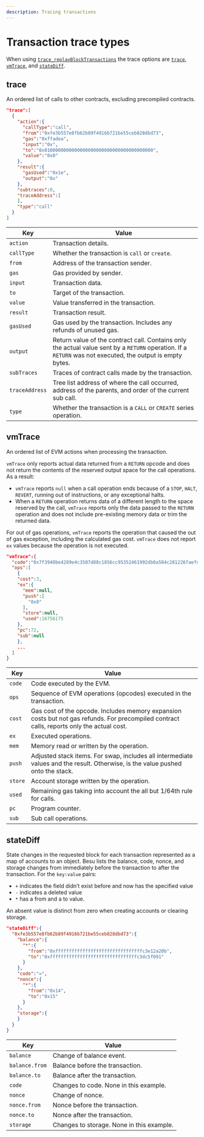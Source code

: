 ```yaml
---
description: Tracing transactions
---
```


# Transaction trace types

When using
[`trace_replayBlockTransactions`](../../Reference/API-Methods.md#trace_replayblocktransactions) the
trace options are [`trace`](#trace), [`vmTrace`](#vmtrace), and [`stateDiff`](#statediff).

## trace

An ordered list of calls to other contracts, excluding precompiled contracts.

```json tab="trace Example"
"trace":[
  {
    "action":{
      "callType":"call",
      "from":"0xfe3b557e8fb62b89f4916b721be55ceb828dbd73",
      "gas":"0xffadea",
      "input":"0x",
      "to":"0x0100000000000000000000000000000000000000",
      "value":"0x0"
    },
    "result":{
      "gasUsed":"0x1e",
      "output":"0x"
    },
    "subtraces":0,
    "traceAddress":[
    ],
    "type":"call"
  }
]
```

| Key            | Value                                                                          |
|----------------| -------------------------------------------------------------------------------|
| `action`       | Transaction details.
| `callType`     | Whether the transaction is `call` or `create`.
| `from`         | Address of the transaction sender.
| `gas`          | Gas provided by sender.
| `input`        | Transaction data.
| `to`           | Target of the transaction.
| `value`        | Value transferred in the transaction.
| `result`       | Transaction result.
| `gasUsed`      | Gas used by the transaction. Includes any refunds of unused gas.
| `output`       | Return value of the contract call. Contains only the actual value sent by a `RETURN` operation. If a `RETURN` was not executed, the output is empty bytes.
| `subTraces`    | Traces of contract calls made by the transaction.
| `traceAddress` | Tree list address of where the call occurred, address of the parents, and order of the current sub call.
| `type`         | Whether the transaction is a `CALL` or `CREATE` series operation.

## vmTrace

An ordered list of EVM actions when processing the transaction.

`vmTrace` only reports actual data returned from a `RETURN` opcode and does not return the
contents of the reserved output space for the call operations. As a result:

* `vmTrace` reports `null` when a call operation ends because of a `STOP`, `HALT`, `REVERT`,
  running out of instructions, or any exceptional halts.
* When a `RETURN` operation returns data of a different length to the space reserved by the call,
  `vmTrace` reports only the data passed to the `RETURN` operation and does not include
  pre-existing memory data or trim the returned data.

For out of gas operations, `vmTrace` reports the operation that caused the out of gas exception,
including the calculated gas cost. `vmTrace` does not report `ex` values because the operation is
not executed.

```json tab="vmTrace Example"
"vmTrace":{
  "code":"0x7f3940be4289e4c3587d88c1856cc95352461992db0a584c281226faefe560b3016000527f14c4d2c102bdeb2354bfc3dc96a95e4512cf3a8461e0560e2272dbf884ef3905601052600851",
  "ops":[
    {
    "cost":3,
    "ex":{
      "mem":null,
      "push":[
        "0x8"
      ],
      "store":null,
      "used":16756175
    },
    "pc":72,
    "sub":null
    },
    ...
  ]
}
```

| Key       | Value                                                                               |
|-----------| ------------------------------------------------------------------------------------|
| `code`    | Code executed by the EVM.
| `ops`     | Sequence of EVM operations (opcodes) executed in the transaction.
| `cost`    | Gas cost of the opcode. Includes memory expansion costs but not gas refunds. For precompiled contract calls, reports only the actual cost.
| `ex`      | Executed operations.
| `mem`     | Memory read or written by the operation.
| `push`    | Adjusted stack items. For swap, includes all intermediate values and the result. Otherwise, is the value pushed onto the stack.
| `store`   | Account storage written by the operation.
| `used`    | Remaining gas taking into account the all but 1/64th rule for calls.
| `pc`      | Program counter.
| `sub`     | Sub call operations.

## stateDiff

State changes in the requested block for each transaction represented as a map of accounts to an
object. Besu lists the balance, code, nonce, and storage changes from immediately before the
transaction to after the transaction. For the `key:value` pairs:

* `+` indicates the field didn’t exist before and now has the specified value
* `-` indicates a deleted value
* `*` has a from and a to value.

An absent value is distinct from zero when creating accounts or clearing storage.

```json tab="stateDiff Example"
"stateDiff":{
  "0xfe3b557e8fb62b89f4916b721be55ceb828dbd73":{
    "balance":{
      "*":{
        "from":"0xffffffffffffffffffffffffffffffffc3e12a20b",
        "to":"0xffffffffffffffffffffffffffffffffc3dc5f091"
      }
    },
    "code":"=",
    "nonce":{
      "*":{
        "from":"0x14",
        "to":"0x15"
      }
    },
    "storage":{
    }
  }
}
```

| Key            | Value                                                                          |
|-----------     | -------------------------------------------------------------------------------|
| `balance`      | Change of balance event.
| `balance.from` | Balance before the transaction.
| `balance.to`   | Balance after the transaction.
| `code`         | Changes to code. None in this example.
| `nonce`        | Change of nonce.
| `nonce.from`   | Nonce before the transaction.
| `nonce.to`     | Nonce after the transaction.
| `storage`      | Changes to storage. None in this example.
